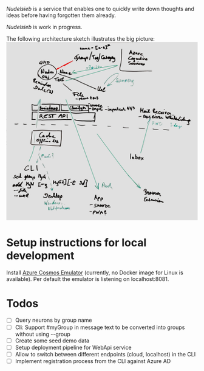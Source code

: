 *Nudelsieb* is a service that enables one to quickly write down thoughts and ideas before having forgotten them already.

*Nudelsieb* is work in progress.

The following architecture sketch illustrates the big picture:
![Architecture sketch from first brainstorming session](misc/brainstorming/brainstormin-v1.jpeg "Architecture sketch")

# Setup instructions for local development
Install [Azure Cosmos Emulator](https://aka.ms/cosmosdb-emulator) (currently, no Docker image for Linux is available). Per default the emulator is listening on localhost:8081.

# Todos
- [ ] Query neurons by group name
- [ ] Cli: Support #myGroup in message text to be converted into groups without using --group 
- [ ] Create some seed demo data
- [ ] Setup deployment pipeline for WebApi service
- [ ] Allow to switch between different endpoints (cloud, localhost) in the CLI
- [ ] Implement registration process from the CLI against Azure AD
